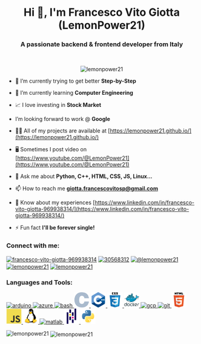 <h1 align="center">Hi 👋, I'm Francesco Vito Giotta (LemonPower21)</h1>
<h3 align="center">A passionate backend & frontend developer from Italy</h3>
<p align = "center"
<img src="https://media.tenor.com/AfsTQR65-aQAAAAj/anonymous.gif" width="256" height="236.79999999999998" alt="a gold emblem with a globe and laurel leaves around it" fetchpriority="high" style="max-width: 272px; background-color: unset;"><br></p>
<p align="center"> <img src="https://komarev.com/ghpvc/?username=lemonpower21&label=Profile%20views&color=0e75b6&style=flat" alt="lemonpower21" /> </p>

- 🔭 I’m currently trying to get better **Step-by-Step**

- 🌱 I’m currently learning **Computer Engineering**

- 📈 I love investing in **Stock Market**

- I’m looking forward to work @ **Google**

- 👨‍💻 All of my projects are available at [https://lemonpower21.github.io/](https://lemonpower21.github.io/)

- 🖥️ Sometimes I post video on [https://www.youtube.com/@LemonPower21](https://www.youtube.com/@LemonPower21)

- 💬 Ask me about **Python, C++, HTML, CSS, JS, Linux...**

- 📫 How to reach me **giotta.francescovitosp@gmail.com**

- 📄 Know about my experiences [https://www.linkedin.com/in/francesco-vito-giotta-969938314/](https://www.linkedin.com/in/francesco-vito-giotta-969938314/)

- ⚡ Fun fact **I'll be forever single!**

<h3 align="left">Connect with me:</h3>
<p align="left">
<a href="https://linkedin.com/in/francesco-vito-giotta-969938314" target="blank"><img align="center" src="https://raw.githubusercontent.com/rahuldkjain/github-profile-readme-generator/master/src/images/icons/Social/linked-in-alt.svg" alt="francesco-vito-giotta-969938314" height="30" width="40" /></a>
<a href="https://stackoverflow.com/users/30568312" target="blank"><img align="center" src="https://raw.githubusercontent.com/rahuldkjain/github-profile-readme-generator/master/src/images/icons/Social/stack-overflow.svg" alt="30568312" height="30" width="40" /></a>
<a href="https://medium.com/@lemonpower21" target="blank"><img align="center" src="https://raw.githubusercontent.com/rahuldkjain/github-profile-readme-generator/master/src/images/icons/Social/medium.svg" alt="@lemonpower21" height="30" width="40" /></a>
<a href="https://www.youtube.com/c/lemonpower21" target="blank"><img align="center" src="https://raw.githubusercontent.com/rahuldkjain/github-profile-readme-generator/master/src/images/icons/Social/youtube.svg" alt="lemonpower21" height="30" width="40" /></a>
<a href="https://www.leetcode.com/lemonpower21" target="blank"><img align="center" src="https://raw.githubusercontent.com/rahuldkjain/github-profile-readme-generator/master/src/images/icons/Social/leet-code.svg" alt="lemonpower21" height="30" width="40" /></a>
</p>

<h3 align="left">Languages and Tools:</h3>
<p align="left"> <a href="https://www.arduino.cc/" target="_blank" rel="noreferrer"> <img src="https://cdn.worldvectorlogo.com/logos/arduino-1.svg" alt="arduino" width="40" height="40"/> </a> <a href="https://azure.microsoft.com/en-in/" target="_blank" rel="noreferrer"> <img src="https://www.vectorlogo.zone/logos/microsoft_azure/microsoft_azure-icon.svg" alt="azure" width="40" height="40"/> </a> <a href="https://www.gnu.org/software/bash/" target="_blank" rel="noreferrer"> <img src="https://www.vectorlogo.zone/logos/gnu_bash/gnu_bash-icon.svg" alt="bash" width="40" height="40"/> </a> <a href="https://www.cprogramming.com/" target="_blank" rel="noreferrer"> <img src="https://raw.githubusercontent.com/devicons/devicon/master/icons/c/c-original.svg" alt="c" width="40" height="40"/> </a> <a href="https://www.w3schools.com/cpp/" target="_blank" rel="noreferrer"> <img src="https://raw.githubusercontent.com/devicons/devicon/master/icons/cplusplus/cplusplus-original.svg" alt="cplusplus" width="40" height="40"/> </a> <a href="https://www.w3schools.com/css/" target="_blank" rel="noreferrer"> <img src="https://raw.githubusercontent.com/devicons/devicon/master/icons/css3/css3-original-wordmark.svg" alt="css3" width="40" height="40"/> </a> <a href="https://www.docker.com/" target="_blank" rel="noreferrer"> <img src="https://raw.githubusercontent.com/devicons/devicon/master/icons/docker/docker-original-wordmark.svg" alt="docker" width="40" height="40"/> </a> <a href="https://cloud.google.com" target="_blank" rel="noreferrer"> <img src="https://www.vectorlogo.zone/logos/google_cloud/google_cloud-icon.svg" alt="gcp" width="40" height="40"/> </a> <a href="https://git-scm.com/" target="_blank" rel="noreferrer"> <img src="https://www.vectorlogo.zone/logos/git-scm/git-scm-icon.svg" alt="git" width="40" height="40"/> </a> <a href="https://www.w3.org/html/" target="_blank" rel="noreferrer"> <img src="https://raw.githubusercontent.com/devicons/devicon/master/icons/html5/html5-original-wordmark.svg" alt="html5" width="40" height="40"/> </a> <a href="https://developer.mozilla.org/en-US/docs/Web/JavaScript" target="_blank" rel="noreferrer"> <img src="https://raw.githubusercontent.com/devicons/devicon/master/icons/javascript/javascript-original.svg" alt="javascript" width="40" height="40"/> </a> <a href="https://www.linux.org/" target="_blank" rel="noreferrer"> <img src="https://raw.githubusercontent.com/devicons/devicon/master/icons/linux/linux-original.svg" alt="linux" width="40" height="40"/> </a> <a href="https://www.mathworks.com/" target="_blank" rel="noreferrer"> <img src="https://upload.wikimedia.org/wikipedia/commons/2/21/Matlab_Logo.png" alt="matlab" width="40" height="40"/> </a> <a href="https://pandas.pydata.org/" target="_blank" rel="noreferrer"> <img src="https://raw.githubusercontent.com/devicons/devicon/2ae2a900d2f041da66e950e4d48052658d850630/icons/pandas/pandas-original.svg" alt="pandas" width="40" height="40"/> </a> <a href="https://www.python.org" target="_blank" rel="noreferrer"> <img src="https://raw.githubusercontent.com/devicons/devicon/master/icons/python/python-original.svg" alt="python" width="40" height="40"/> </a> </p>

<p><img align="left" src="https://github-readme-stats.vercel.app/api/top-langs?username=lemonpower21&show_icons=true&theme=dark&locale=en&layout=compact" alt="lemonpower21" /></p>

<p>&nbsp;<img align="center" src="https://github-readme-stats.vercel.app/api?username=lemonpower21&show_icons=true&theme=dark&locale=en" alt="lemonpower21" /></p>
